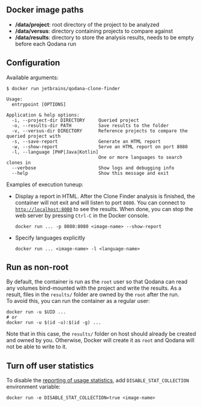 [//]: # (title: Clone Finder)

## Docker image paths

- **/data/project**: root directory of the project to be analyzed
- **/data/versus**: directory containing projects to compare against 
- **/data/results**: directory to store the analysis results, needs to be empty before each Qodana run

## Configuration

Available arguments:

```shell
$ docker run jetbrains/qodana-clone-finder

Usage:
  entrypoint [OPTIONS]

Application & help options:
  -i, --project-dir DIRECTORY     Queried project
  -o, --results-dir PATH          Save results to the folder
  -v, --versus-dir DIRECTORY      Reference projects to compare the queried project with
  -s, --save-report               Generate an HTML report
  -w, --show-report               Serve an HTML report on port 8080
  -l, --language [PHP|Java|Kotlin]
                                  One or more languages to search clones in
  --verbose                       Show logs and debugging info
  --help                          Show this message and exit
```

Examples of execution tuneup:

- Display a report in HTML. After the Clone Finder analysis is finished, the container will not exit and will listen to port `8080`. You can connect to [`http://localhost:8080`](http://localhost:8080) to see the results. When done, you can stop the web server by pressing `Ctrl-C` in the Docker console.

   ```shell
   docker run ... -p 8080:8080 <image-name> --show-report
   ```
  
- Specify languages explicitly
   ```shell
  docker run ... <image-name> -l <language-name>
  ```

## Run as non-root

By default, the container is run as the `root` user so that Qodana can read any volumes bind-mounted with the project and write the results. As a result, files in the `results/` folder are owned by the `root` after the run.  
To avoid this, you can run the container as a regular user:

```shell
docker run -u $UID ...
# or
docker run -u $(id -u):$(id -g) ...
```
Note that in this case, the `results/` folder on host should already be created and owned by you. Otherwise, Docker will create it as `root` and Qodana will not be able to write to it.

## Turn off user statistics

To disable the [reporting of usage statistics](clone-finder-docker-readme.md#Usage+statistics), add ```DISABLE_STAT_COLLECTION``` environment variable:

```shell
docker run -e DISABLE_STAT_COLLECTION=true <image-name> 
```
